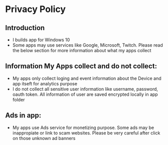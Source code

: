# Privacy Policy

## Introduction
- I builds app for Windows 10
- Some apps may use services like Google, Microsoft, Twitch. Please read the below section for more information about what my apps collect

## Information My Apps collect and do not collect:
- My apps only collect loging and event information about the Device and app itseft for analytics purpose
- I do not collect all sensitive user information like username, password, oauth token. All information of user are saved encrypted locally in app folder

## Ads in app:
- My apps use Ads service for monetizing purpose. Some ads may be inappropiate or link to scam websites. Please be very careful after click on those unknown ad banners
